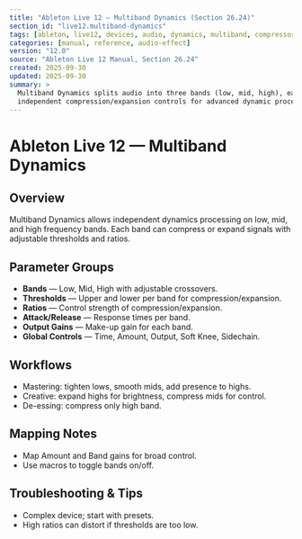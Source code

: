 ```yaml
---
title: "Ableton Live 12 — Multiband Dynamics (Section 26.24)"
section_id: "live12.multiband-dynamics"
tags: [ableton, live12, devices, audio, dynamics, multiband, compressor, expander]
categories: [manual, reference, audio-effect]
version: "12.0"
source: "Ableton Live 12 Manual, Section 26.24"
created: 2025-09-30
updated: 2025-09-30
summary: >
  Multiband Dynamics splits audio into three bands (low, mid, high), each with
  independent compression/expansion controls for advanced dynamic processing.
---
```


# Ableton Live 12 — Multiband Dynamics

## Overview
Multiband Dynamics allows independent dynamics processing on low, mid, and high frequency bands. 
Each band can compress or expand signals with adjustable thresholds and ratios.

## Parameter Groups
- **Bands** — Low, Mid, High with adjustable crossovers.
- **Thresholds** — Upper and lower per band for compression/expansion.
- **Ratios** — Control strength of compression/expansion.
- **Attack/Release** — Response times per band.
- **Output Gains** — Make-up gain for each band.
- **Global Controls** — Time, Amount, Output, Soft Knee, Sidechain.

## Workflows
- Mastering: tighten lows, smooth mids, add presence to highs.
- Creative: expand highs for brightness, compress mids for control.
- De-essing: compress only high band.

## Mapping Notes
- Map Amount and Band gains for broad control.
- Use macros to toggle bands on/off.

## Troubleshooting & Tips
- Complex device; start with presets.
- High ratios can distort if thresholds are too low.
